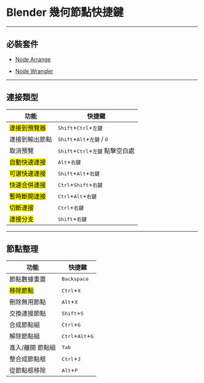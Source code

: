 # Blender 幾何節點快捷鍵

---

## 必裝套件

-   [Node Arrange](https://docs.blender.org/manual/zh-hant/4.1/addons/node/node_arrange.html?utm_source=blender-4.1.1)

-   [Node Wrangler](https://docs.blender.org/manual/en/4.1/addons/node/node_wrangler.html?utm_source=blender-4.1.1)

---

## 連接類型

| 功能                      | 快捷鍵                                                         |
| ------------------------- | -------------------------------------------------------------- |
| <mark>連接到預覽器</mark> | <kbd>Shift</kbd>+<kbd>Ctrl</kbd>+<kbd>左鍵</kbd>               |
| 連接到輸出節點            | <kbd>Shift</kbd>+<kbd>Alt</kbd>+<kbd>左鍵</kbd> / <kbd>O</kbd> |
| 取消預覽                  | <kbd>Shift</kbd>+<kbd>Ctrl</kbd>+<kbd>左鍵</kbd> 點擊空白處    |
| <mark>自動快速連接</mark> | <kbd>Alt</kbd>+<kbd>右鍵</kbd>                                 |
| <mark>可選快速連接</mark> | <kbd>Shift</kbd>+<kbd>Alt</kbd>+<kbd>右鍵</kbd>                |
| <mark>快速合併連接</mark> | <kbd>Ctrl</kbd>+<kbd>Shift</kbd>+<kbd>右鍵</kbd>               |
| <mark>暫時斷開連接</mark> | <kbd>Ctrl</kbd>+<kbd>Alt</kbd>+<kbd>右鍵</kbd>                 |
| <mark>切斷連接</mark>     | <kbd>Ctrl</kbd>+<kbd>右鍵</kbd>                                |
| <mark>連接分支</mark>     | <kbd>Shift</kbd>+<kbd>右鍵</kbd>                               |

---

## 節點整理

| 功能                  | 快捷鍵                                      |
| --------------------- | ------------------------------------------- |
| 節點數據重置          | <kbd>Backspace</kbd>                        |
| <mark>移除節點</mark> | <kbd>Ctrl</kbd>+<kbd>X</kbd>                |
| 刪除無用節點          | <kbd>Alt</kbd>+<kbd>X</kbd>                 |
| 交換連接節點          | <kbd>Shift</kbd>+<kbd>S</kbd>               |
| 合成節點組            | <kbd>Ctrl</kbd>+<kbd>G</kbd>                |
| 解除節點組            | <kbd>Ctrl</kbd>+<kbd>Alt</kbd>+<kbd>G</kbd> |
| 進入/離開 節點組      | <kbd>Tab</kbd>                              |
| 整合成節點框          | <kbd>Ctrl</kbd>+<kbd>J</kbd>                |
| 從節點框移除          | <kbd>Alt</kbd>+<kbd>P</kbd>                 |
